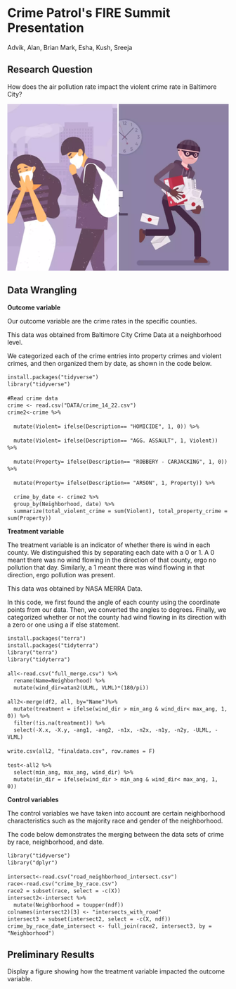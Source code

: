 Crime Patrol's FIRE Summit Presentation
================
Advik, Alan, Brian Mark, Esha, Kush, Sreeja

## Research Question

How does the air pollution rate impact the violent crime rate in Baltimore City?

![](pollutioncrime.webp)

## Data Wrangling

**Outcome variable**

Our outcome variable are the crime rates in the specific counties.

This data was obtained from Baltimore City Crime Data at a neighborhood level.

We categorized each of the crime entries into property crimes and violent crimes, and then organized them by date, as shown in the code below.

``` 
install.packages("tidyverse")
library("tidyverse")

#Read crime data
crime <- read.csv("DATA/crime_14_22.csv")
crime2<-crime %>%
  
  mutate(Violent= ifelse(Description== "HOMICIDE", 1, 0)) %>%
  
  mutate(Violent= ifelse(Description== "AGG. ASSAULT", 1, Violent)) %>%
  
  mutate(Property= ifelse(Description== "ROBBERY - CARJACKING", 1, 0)) %>%
  
  mutate(Property= ifelse(Description== "ARSON", 1, Property)) %>%
  
  crime_by_date <- crime2 %>%
  group_by(Neighborhood, date) %>%
  summarize(total_violent_crime = sum(Violent), total_property_crime = sum(Property))
```

**Treatment variable**

The treatment variable is an indicator of whether there is wind in each county. We distinguished this by separating each date with a 0 or 1. A 0 meant there was no wind flowing in the direction of that county, ergo no pollution that day. Similarly, a 1 meant there was wind flowing in that direction, ergo pollution was present.

This data was obtained by NASA MERRA Data.

In this code, we first found the angle of each county using the coordinate points from our data. Then, we converted the angles to degrees. Finally, we categorized whether or not the county had wind flowing in its direction with a zero or one using a if else statement.
``` 
install.packages("terra")
install.packages("tidyterra")
library("terra")
library("tidyterra")

all<-read.csv("full_merge.csv") %>%
  rename(Name=Neighborhood) %>%
  mutate(wind_dir=atan2(ULML, VLML)*(180/pi))

all2<-merge(df2, all, by="Name")%>%
  mutate(treatment = ifelse(wind_dir > min_ang & wind_dir< max_ang, 1, 0)) %>%
  filter(!is.na(treatment)) %>%
  select(-X.x, -X.y, -ang1, -ang2, -n1x, -n2x, -n1y, -n2y, -ULML, -VLML)

write.csv(all2, "finaldata.csv", row.names = F)

test<-all2 %>%
  select(min_ang, max_ang, wind_dir) %>%
  mutate(in_dir = ifelse(wind_dir > min_ang & wind_dir< max_ang, 1, 0))
``` 
**Control variables**

The control variables we have taken into account are certain neighborhood characteristics such as the majority race and gender of the neighborhood.

The code below demonstrates the merging between the data sets of crime by race, neighborhood, and date.

``` 
library("tidyverse")
library("dplyr")

intersect<-read.csv("road_neighborhood_intersect.csv")
race<-read.csv("crime_by_race.csv")
race2 = subset(race, select = -c(X))
intersect2<-intersect %>%
  mutate(Neighborhood = toupper(ndf))
colnames(intersect2)[3] <- "intersects_with_road"
intersect3 = subset(intersect2, select = -c(X, ndf))
crime_by_race_date_intersect <- full_join(race2, intersect3, by = "Neighborhood")
``` 
## Preliminary Results

Display a figure showing how the treatment variable impacted the outcome
variable.
